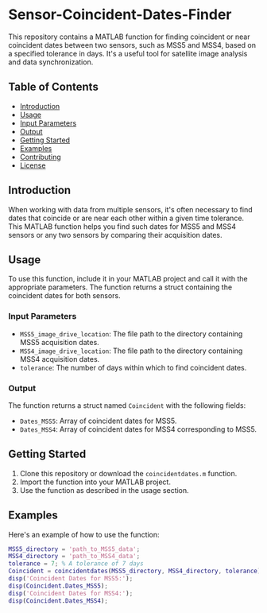 # Sensor-Coincident-Dates-Finder
This repository contains a MATLAB function for finding coincident or near coincident dates between two sensors, such as MSS5 and MSS4, based on a specified tolerance in days. It's a useful tool for satellite image analysis and data synchronization.

## Table of Contents

- [Introduction](#introduction)
- [Usage](#usage)
- [Input Parameters](#input-parameters)
- [Output](#output)
- [Getting Started](#getting-started)
- [Examples](#examples)
- [Contributing](#contributing)
- [License](#license)

## Introduction

When working with data from multiple sensors, it's often necessary to find dates that coincide or are near each other within a given time tolerance. This MATLAB function helps you find such dates for MSS5 and MSS4 sensors or any two sensors by comparing their acquisition dates.

## Usage

To use this function, include it in your MATLAB project and call it with the appropriate parameters. The function returns a struct containing the coincident dates for both sensors.

### Input Parameters

- `MSS5_image_drive_location`: The file path to the directory containing MSS5 acquisition dates.
- `MSS4_image_drive_location`: The file path to the directory containing MSS4 acquisition dates.
- `tolerance`: The number of days within which to find coincident dates.

### Output

The function returns a struct named `Coincident` with the following fields:

- `Dates_MSS5`: Array of coincident dates for MSS5.
- `Dates_MSS4`: Array of coincident dates for MSS4 corresponding to MSS5.

## Getting Started

1. Clone this repository or download the `coincidentdates.m` function.
2. Import the function into your MATLAB project.
3. Use the function as described in the usage section.

## Examples

Here's an example of how to use the function:

```matlab
MSS5_directory = 'path_to_MSS5_data';
MSS4_directory = 'path_to_MSS4_data';
tolerance = 7; % A tolerance of 7 days
Coincident = coincidentdates(MSS5_directory, MSS4_directory, tolerance);
disp('Coincident Dates for MSS5:');
disp(Coincident.Dates_MSS5);
disp('Coincident Dates for MSS4:');
disp(Coincident.Dates_MSS4);
